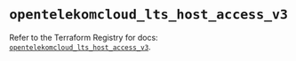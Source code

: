 # `opentelekomcloud_lts_host_access_v3`

Refer to the Terraform Registry for docs: [`opentelekomcloud_lts_host_access_v3`](https://registry.terraform.io/providers/opentelekomcloud/opentelekomcloud/1.36.42/docs/resources/lts_host_access_v3).
